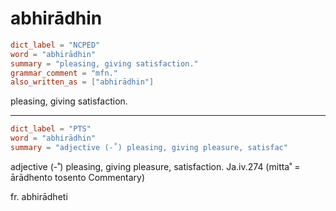 # abhirādhin

``` toml
dict_label = "NCPED"
word = "abhirādhin"
summary = "pleasing, giving satisfaction."
grammar_comment = "mfn."
also_written_as = ["abhirādhin"]
```

pleasing, giving satisfaction.

--------------------

``` toml
dict_label = "PTS"
word = "abhirādhin"
summary = "adjective (-˚) pleasing, giving pleasure, satisfac"
```

adjective (\-˚) pleasing, giving pleasure, satisfaction. Ja.iv.274 (mitta˚ = ārādhento tosento Commentary)

fr. abhirādheti

